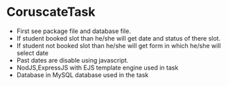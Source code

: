 # CoruscateTask
 * First see package file and database file.
 * If student booked slot than he/she will get date and status of there slot.
 * If student not booked slot than he/she will get form in which he/she will select date 
 * Past dates are disable using javascript.
 * NodJS,ExpressJS with EJS template engine used in task
 * Database in MySQL database used in the task 
 
